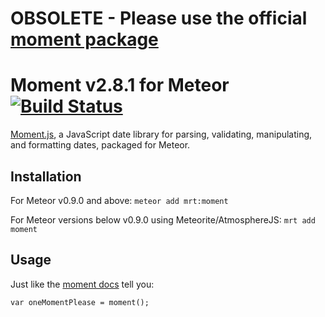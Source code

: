 # OBSOLETE - Please use the official [moment package](https://atmospherejs.com/momentjs/moment)

# Moment v2.8.1 for Meteor [![Build Status](https://travis-ci.org/acreeger/meteor-moment.svg?branch=master)](https://travis-ci.org/acreeger/meteor-moment)

[Moment.js](http://momentjs.com/), a JavaScript date library for parsing, validating, manipulating, and formatting dates, packaged for Meteor.

Installation
-------------

For Meteor v0.9.0 and above:
`meteor add mrt:moment`

For Meteor versions below v0.9.0 using Meteorite/AtmosphereJS:
`mrt add moment`

Usage
-------------
Just like the [moment docs](http://momentjs.com/docs/) tell you:

`var oneMomentPlease = moment();`
